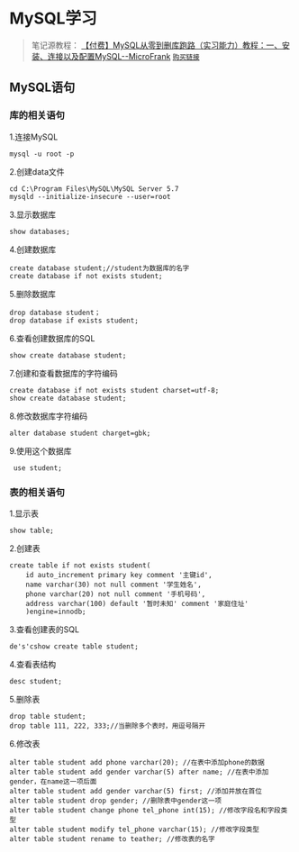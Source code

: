 # MySQL学习
> 笔记源教程： [【付费】MySQL从零到删库跑路（实习能力）教程：一、安装、连接以及配置MySQL--MicroFrank](https://www.yuque.com/books/share/ddbdba56-dc9f-4997-9e18-d9e69309d343/cnbmkg) [`购买链接`](https://item.taobao.com/item.htm?spm=a1z10.1-c.w4004-19115282022.7.4fe07608Ag58vY&id=617388485926)

## MySQL语句

### 库的相关语句

1.连接MySQL

```mysql
mysql -u root -p
```

2.创建data文件

```mysql
cd C:\Program Files\MySQL\MySQL Server 5.7
mysqld --initialize-insecure --user=root
```

3.显示数据库

```mysql
show databases;
```

4.创建数据库

```mysql
create database student;//student为数据库的名字
create database if not exists student;
```

5.删除数据库

```mysql
drop database student；
drop database if exists student;
```

6.查看创建数据库的SQL

```mysql
show create database student;
```

7.创建和查看数据库的字符编码

```mysql
create database if not exists student charset=utf-8;
show create database student;
```

8.修改数据库字符编码

```mysql
alter database student charget=gbk;
```

9.使用这个数据库

```mysql
 use student;
```



### 表的相关语句



1.显示表

```mysql
show table;
```

2.创建表

```mysql
create table if not exists student(
	id auto_increment primary key comment '主键id',
	name varchar(30) not null comment '学生姓名',
	phone varchar(20) not null comment '手机号码',
	address varchar(100) default '暂时未知' comment '家庭住址'
	)engine=innodb;
```

3.查看创建表的SQL

```mysql
de's'cshow create table student;
```

4.查看表结构

```mysql
desc student;
```

5.删除表

```mysql
drop table student;
drop table 111, 222, 333;//当删除多个表时，用逗号隔开
```

6.修改表

```mysql
alter table student add phone varchar(20); //在表中添加phone的数据
alter table student add gender varchar(5) after name; //在表中添加gender，在name这一项后面
alter table student add gender varchar(5) first; //添加并放在首位
alter table student drop gender; //删除表中gender这一项
alter table student change phone tel_phone int(15); //修改字段名和字段类型
alter table student modify tel_phone varchar(15); //修改字段类型
alter table student rename to teather; //修改表的名字


```




